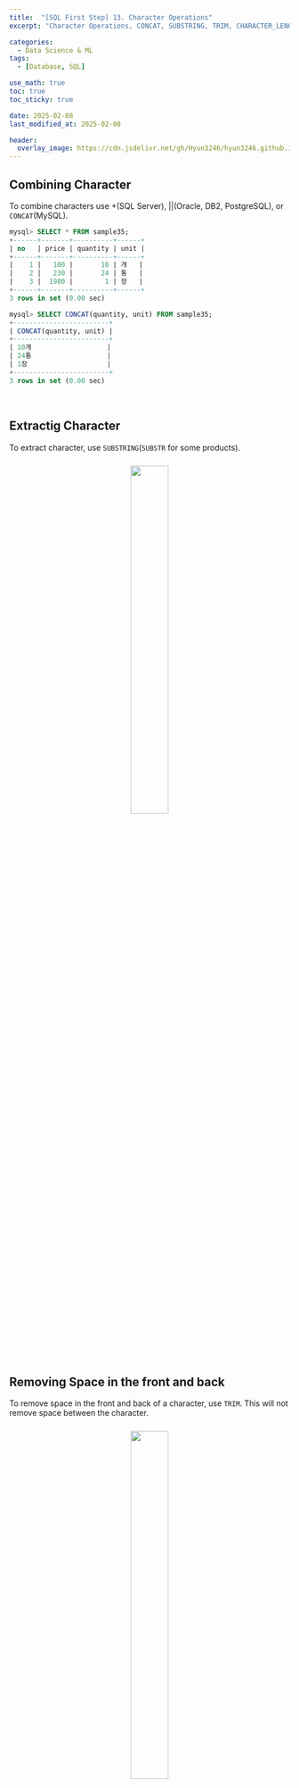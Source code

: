 ```yaml
---
title:  "[SQL First Step] 13. Character Operations"
excerpt: "Character Operations, CONCAT, SUBSTRING, TRIM, CHARACTER_LENGTH and OCTET_LENGTH"

categories:
  - Data Science & ML
tags:
  - [Database, SQL]

use_math: true
toc: true
toc_sticky: true

date: 2025-02-08
last_modified_at: 2025-02-08

header:
  overlay_image: https://cdn.jsdelivr.net/gh/Hyun3246/hyun3246.github.io@master/image/overlay image/SQL First Step.png
---
```

## Combining Character
To combine characters use +(SQL Server), ||(Oracle, DB2, PostgreSQL), or `CONCAT`(MySQL).

```sql
mysql> SELECT * FROM sample35;
+------+-------+----------+------+
| no   | price | quantity | unit |
+------+-------+----------+------+
|    1 |   100 |       10 | 개   |
|    2 |   230 |       24 | 통   |
|    3 |  1980 |        1 | 장   |
+------+-------+----------+------+
3 rows in set (0.00 sec)

mysql> SELECT CONCAT(quantity, unit) FROM sample35;
+------------------------+
| CONCAT(quantity, unit) |
+------------------------+
| 10개                   |
| 24통                   |
| 1장                    |
+------------------------+
3 rows in set (0.00 sec)
```

<br/>

## Extractig Character
To extract character, use `SUBSTRING`(`SUBSTR` for some products).
<br/>
<figure style="display:block; text-align:center;">
<img src="https://cdn.jsdelivr.net/gh/Hyun3246/hyun3246.github.io@master/image/SQL First Step/SUBSTRING example.png"
    style="width: 40%; height: auto; margin:10px">
</figure>
<br/>


## Removing Space in the front and back
To remove space in the front and back of a character, use `TRIM`. This will not remove space between the character.
<br/>
<figure style="display:block; text-align:center;">
<img src="https://cdn.jsdelivr.net/gh/Hyun3246/hyun3246.github.io@master/image/SQL First Step/TRIM example.png"
    style="width: 40%; height: auto; margin:10px">
</figure>
<br/>

By setting parameters, you can remove other character instead of space.

<br/>

## Length of Character
To return length of character, use `CHARACTER_LENGTH`(or `CHAR_LENGTH`).

`OCTET_LENGTH` will return the character length in byte unit. The byte length is not always same as the length of character, according to the character set.

> For Korean, 'EUC-KR' and 'UTF-8' are common encoding methods. In 'EUC-KR', ASCII is 1 byte, and Korean is 2 byte. In 'UTF-8', ASCII is 1 byte, and Korean is 3 byte. 

<br/>
<br/>

*All images, except those with separate source indications, are excerpted from lecture materials.*
